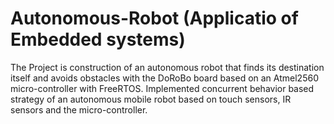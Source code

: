 # Autonomous-Robot (Applicatio of Embedded systems)
The Project is construction of an autonomous robot that finds its destination itself and avoids obstacles with the DoRoBo board based on an Atmel2560 micro-controller with FreeRTOS.
Implemented concurrent behavior based strategy of an autonomous mobile robot based on touch sensors, IR sensors and the micro-controller.
